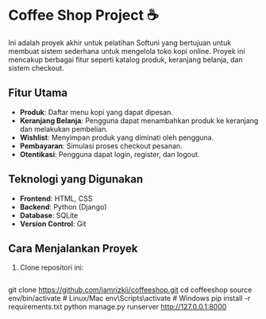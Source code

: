 # Coffee Shop Project ☕️

Ini adalah proyek akhir untuk pelatihan Softuni yang bertujuan untuk membuat sistem sederhana untuk mengelola toko kopi online. Proyek ini mencakup berbagai fitur seperti katalog produk, keranjang belanja, dan sistem checkout.

## Fitur Utama
- **Produk**: Daftar menu kopi yang dapat dipesan.
- **Keranjang Belanja**: Pengguna dapat menambahkan produk ke keranjang dan melakukan pembelian.
- **Wishlist**: Menyimpan produk yang diminati oleh pengguna.
- **Pembayaran**: Simulasi proses checkout pesanan.
- **Otentikasi**: Pengguna dapat login, register, dan logout.

## Teknologi yang Digunakan
- **Frontend**: HTML, CSS
- **Backend**: Python (Django)
- **Database**: SQLite
- **Version Control**: Git

## Cara Menjalankan Proyek
1. Clone repositori ini:
   ```bash
git clone https://github.com/iamrizkii/coffeeshop.git
cd coffeeshop
source env/bin/activate  # Linux/Mac
env\Scripts\activate  # Windows
pip install -r requirements.txt
python manage.py runserver
http://127.0.0.1:8000
